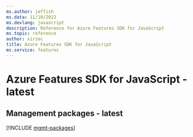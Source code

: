 ```yaml
---
ms.author: jeffish
ms.data: 11/10/2022
ms.devlang: javascript
description: Reference for Azure Features SDK for JavaScript
ms.topic: reference
author: xirzec
title: Azure Features SDK for JavaScript
ms.service: features
---
```

# Azure Features SDK for JavaScript - latest

## Management packages - latest
[!INCLUDE [mgmt-packages](features-mgmt-index.md)]